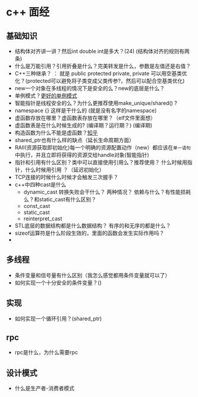 # c++ 面经

## 基础知识

- 结构体对齐讲一讲？然后int double int是多大？(24) (结构体对齐的规则有两条)
- 什么是万能引用？引用折叠是什么？完美转发是什么，参数是左值还是右值？
- C++三种继承？ ： 就是 public protected private, private 可以用空基类优化？(protected可以避免将子类变成父类传参?，然后可以配合空基类优化)
- new一个对象在多线程的情况下是安全的么？new的底层是什么？
- 单例模式？[更好的单例模式](https://zhuanlan.zhihu.com/p/651173499)
- 智能指针是线程安全的么？为什么更推荐使用make_unique/shared() ?
- namespace {} 这样是干什么的 (就是没有名字的namespace)
- 虚函数存放在哪里？虚函数表存放在哪里？（elf文件里面想）
- 虚函数表是在什么时候生成的? (编译期？运行期？) (编译期)
- 构造函数为什么不能是虚函数？[知乎](https://www.zhihu.com/question/35632207)
- shared_ptr也有什么样的缺点（延长生命周期方面）
- RAII(资源获取即初始化)每一个明确的资源配置动作（new）都应该在`单一语句`中执行，并且立即将获得的资源交给handle对象(智能指针)
- 指针和引用有什么区别？类中可以直接使用引用么？推荐使用？ 什么时候用指针，什么时候用引用 ？（延迟初始化）
- TCP连接的时候什么时候才会触发三次握手？
- c++中四种cast是什么
  - dynamic_cast 转换失败会干什么？ 两种情况？ 依赖与什么？有性能损耗么？和static_cast有什么区别？
  - const_cast
  - static_cast
  - reinterpret_cast
- STL底层的数据结构都是什么数据结构？ 有序的和无序的都是什么？
- sizeof运算符是什么阶段生效的，里面的函数会发生实际作用吗？
-

## 多线程

- 条件变量和信号量有什么区别（我怎么感觉都用条件变量就可以了）
- 如何实现一个十分安全的条件变量？()

## 实现

- 如何实现一个循环引用？(shared_ptr)

## rpc

- rpc是什么，为什么需要rpc

## 设计模式

- 什么是生产者-消费者模式
